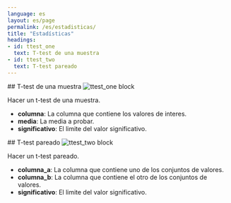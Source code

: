 ```yaml
---
language: es
layout: es/page
permalink: /es/estadisticas/
title: "Estadísticas"
headings:
- id: ttest_one
  text: T-test de una muestra
- id: ttest_two
  text: T-test pareado
---
```


<div id="ttest_one" markdown="1">
## T-test de una muestra

<img class="block" src="{{page.permalink | append: 'ttest_one.svg' | relative_url}}" alt="ttest_one block"/>

Hacer un t-test de una muestra.

- **columna**: La columna que contiene los valores de interes.
- **media**: La media a probar.
- **significativo**: El limite del valor significativo.
</div>

<div id="ttest_two" markdown="1">
## T-test pareado

<img class="block" src="{{page.permalink | append: 'ttest_two.svg' | relative_url}}" alt="ttest_two block"/>

Hacer un t-test pareado.

- **columna_a**: La columna que contiene uno de los conjuntos de valores.
- **columna_b**: La columna que contiene el otro de los conjuntos de valores.
- **significativo**: El limite del valor significativo.
</div>
